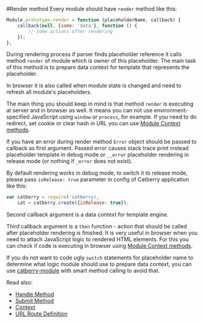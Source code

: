 #Render method
Every module should have `render` method like this:
```javascript
Module.prototype.render = function (placeholderName, callback) {
	callback(null, {some: 'data'}, function () {
		// some actions after rendering
	}); 
};
```
During rendering process if parser finds placeholder reference it calls method
`render` of module which is owner of this placeholder. The main task of this
method is to prepare data context for template that represents the placeholder.

In browser it is also called when module state is changed and need to refresh
all module's placeholders.

The main thing you should keep in mind is that method `render` is executing at
server and in browser as well. It means you can not use environment-specified
JavaScript using `window` or `process`, for example. If you need to do redirect, 
set cookie or clear hash in URL you can use 
[Module Context methods](context.md).

If you have an error during render method `Error` object should be passed 
to callback as first argument. Passed error causes stack trace print instead 
placeholder template in debug mode or `__error` placeholder rendering in 
release mode (or nothing if `_error` does not exist).

By default rendering works in debug mode, to switch it to release mode,
please pass `isRelease: true` parameter in config of Catberry application like
this:

```javascript
var catberry = require('catberry),
	cat = catberry.create({isRelease: true}),
```

Second callback argument is a data context for template engine. 

Third callback argument is a `then` function - action that should be called 
after placeholder rendering is finished. It is very useful in browser when you
need to attach JavaScript logic to rendered HTML elements. For this you can
check if code is executing in browser 
using [Module Context methods](context.md).

If you do not want to code ugly `switch` statements for placeholder name 
to determine what logic module should use to prepare data context, you can use
[catberry-module](https://www.npmjs.org/package/catberry-module) with smart 
method calling to avoid that.

Read also:

* [Handle Method](handle-method.md)
* [Submit Method](submit-method.md)
* [Context](context.md)
* [URL Route Definition](../routing/url-route-definition.md)